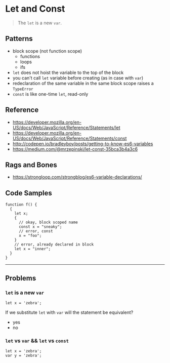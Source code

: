 Let and Const
===============

> The `let` is a new `var`.


## Patterns
- block scope (not function scope)
    + functions
    + loops
    + ifs
- `let` does not hoist the variable to the top of the block
- you can't call `let` variable before creating (as in case with `var`)
- redeclaration of the same variable in the same block scope raises a `TypeError`
- `const` is like one-time `let`, read-only

## Reference
- https://developer.mozilla.org/en-US/docs/Web/JavaScript/Reference/Statements/let
- https://developer.mozilla.org/en-US/docs/Web/JavaScript/Reference/Statements/const
- http://codepen.io/bradleyboy/posts/getting-to-know-es6-variables
- https://medium.com/@mrzepinski/let-const-35bca3b4a3c6

## Rags and Bones
- https://strongloop.com/strongblog/es6-variable-declarations/

## Code Samples
    function f() {
      {
        let x;
        {
          // okay, block scoped name
          const x = "sneaky";
          // error, const
          x = "foo";
        }
        // error, already declared in block
        let x = "inner";
      }
    }

---

## Problems
### `let` is a new `var`

    let x = 'zebra';

If we substitute `let` with `var` will the statement be equivalent?
- yes
- no


### `let` vs `var` && `let` vs `const`

    let x = 'zebra';
    var y = 'zebra';